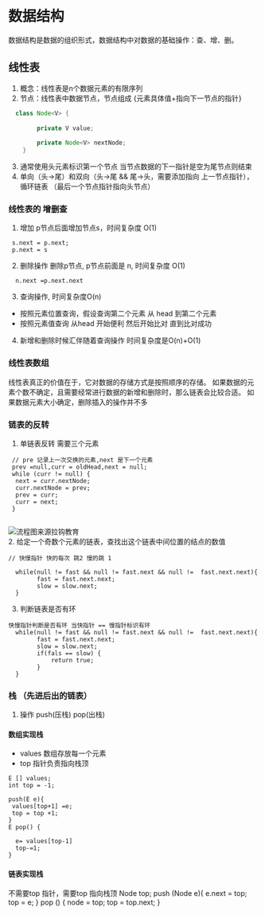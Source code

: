 # 数据结构
数据结构是数据的组织形式，数据结构中对数据的基础操作：查、增、删。
## 线性表
1. 概念：线性表是n个数据元素的有限序列
2. 节点：线性表中数据节点，节点组成 {元素具体值+指向下一节点的指针}
```java
  class Node<V> {
        
        private V value;
        
        private Node<V> nextNode;
    }
```
3. 通常使用头元素标识第一个节点 当节点数据的下一指针是空为尾节点则结束
4. 单向（头->尾）和双向（头->尾 && 尾->头，需要添加指向 上一节点指针），循环链表 （最后一个节点指针指向头节点）
### 线性表的 增删查
1. 增加 p节点后面增加节点s，时间复杂度 O(1)
```
 s.next = p.next;
 p.next = s
```
2. 删除操作 删除p节点, p节点前面是 n, 时间复杂度 O(1)
```
  n.next =p.next.next
```
3. 查询操作, 时间复杂度O(n)
 * 按照元素位置查询，假设查询第二个元素 从 head 到第二个元素
 * 按照元素值查询 从head 开始便利 然后开始比对 直到比对成功
4. 新增和删除时候汇伴随着查询操作 时间复杂度是O(n)+O(1)   
### 线性表数组
线性表真正的价值在于，它对数据的存储方式是按照顺序的存储。
如果数据的元素个数不确定，且需要经常进行数据的新增和删除时，那么链表会比较合适。
如果数据元素大小确定，删除插入的操作并不多
### 链表的反转
1. 单链表反转 需要三个元素 
```
 // pre 记录上一次交换的元素,next 是下一个元素   
 prev =null,curr = oldHead,next = null;
 while (curr != null) {
  next = curr.nextNode;
  curr.nextNode = prev;
  prev = curr;
  curr = next;
 }
 
```
![流程图来源拉钩教育](https://s0.lgstatic.com/i/image/M00/12/FE/Ciqc1F7OVEaAOjblAGtskMyw3Cc079.gif) <br/>
2. 给定一个奇数个元素的链表，查找出这个链表中间位置的结点的数值
```
// 快慢指针 快的每次 跳2 慢的跳 1

  while(null != fast && null != fast.next && null !=  fast.next.next){
        fast = fast.next.next;
        slow = slow.next;
  }

```
3. 判断链表是否有环
```
快慢指针判断是否有环 当快指针 == 慢指针标识有环 
  while(null != fast && null != fast.next && null !=  fast.next.next){
        fast = fast.next.next;
        slow = slow.next;
        if(fals == slow) {
            return true;
        }
  } 

```
### 栈 （先进后出的链表）
1. 操作 push(压栈) pop(出栈)
#### 数组实现栈
* values 数组存放每一个元素
* top 指针负责指向栈顶
```
E [] values;
int top = -1;

push(E e){
 values[top+1] =e;
 top = top +1;
}
E pop() {
  
  e= values[top-1]
  top-=1;
}
```
#### 链表实现栈
不需要top 指针，需要top 指向栈顶
Node top;
push (Node e){
  e.next = top;
  top = e;
}
pop () {
 node = top;
 top = top.next;
}
